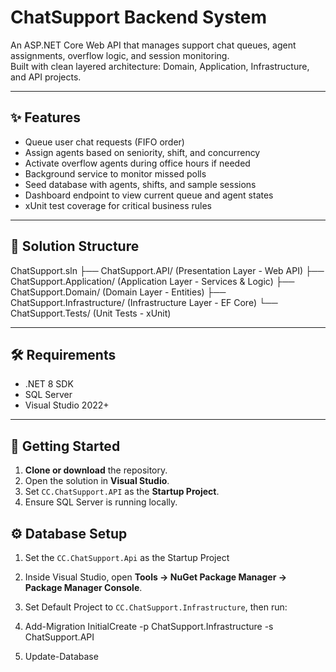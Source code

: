 # ChatSupport Backend System

An ASP.NET Core Web API that manages support chat queues, agent assignments, overflow logic, and session monitoring.  
Built with clean layered architecture: Domain, Application, Infrastructure, and API projects.

---

## ✨ Features

- Queue user chat requests (FIFO order)
- Assign agents based on seniority, shift, and concurrency
- Activate overflow agents during office hours if needed
- Background service to monitor missed polls
- Seed database with agents, shifts, and sample sessions
- Dashboard endpoint to view current queue and agent states
- xUnit test coverage for critical business rules

---

## 📂 Solution Structure

ChatSupport.sln
├── ChatSupport.API/ (Presentation Layer - Web API)
├── ChatSupport.Application/ (Application Layer - Services & Logic)
├── ChatSupport.Domain/ (Domain Layer - Entities)
├── ChatSupport.Infrastructure/ (Infrastructure Layer - EF Core)
└── ChatSupport.Tests/ (Unit Tests - xUnit)

---

## 🛠️ Requirements

- .NET 8 SDK
- SQL Server
- Visual Studio 2022+ 

---

## 🚀 Getting Started

1. **Clone or download** the repository.
2. Open the solution in **Visual Studio**.
3. Set `CC.ChatSupport.API` as the **Startup Project**.
4. Ensure SQL Server is running locally.

## ⚙️ Database Setup

1. Set the `CC.ChatSupport.Api` as the Startup Project
2. Inside Visual Studio, open **Tools → NuGet Package Manager → Package Manager Console**.
3. Set Default Project to `CC.ChatSupport.Infrastructure`, then run:

4. Add-Migration InitialCreate -p ChatSupport.Infrastructure -s ChatSupport.API
5. Update-Database
